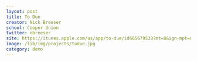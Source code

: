 ```yaml
---
layout: post
title: To Due
creator: Nick Breeser
school: Cooper Union
twitter: nbreeser
site: https://itunes.apple.com/us/app/to-due/id665679538?mt=8&ign-mpt=uo%3D4
image: /lib/img/projects/todue.jpg
category: demo
---
```

